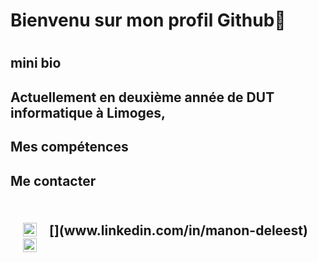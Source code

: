 <h1> Bienvenu sur mon profil Github👋 <h1>

<h2>mini bio <h2>
  Actuellement en deuxième année de DUT informatique à Limoges, 
  

<h2>Mes compétences<h2>




<h2>Me contacter<h2>
  <br/>
  <div>
    [<img align="left" height="22px" src="https://cdn.jsdelivr.net/npm/simple-icons@v3/icons/linkedin.svg" hspace="20"/>](www.linkedin.com/in/manon-deleest) <br/>
    <a href="mailto:deleest.manon@gmail.com"><img align="left" height="22px" src="https://cdn.jsdelivr.net/npm/simple-icons@3.13.0/icons/gmail.svg" hspace="20"/</a><br/>
  </div>





<!--
**manon-deleest/manon-deleest** is a ✨ _special_ ✨ repository because its `README.md` (this file) appears on your GitHub profile.

Here are some ideas to get you started:

- 🔭 I’m currently working on ...
- 🌱 I’m currently learning ...
- 👯 I’m looking to collaborate on ...
- 🤔 I’m looking for help with ...
- 💬 Ask me about ...
- 📫 How to reach me: ...
- 😄 Pronouns: ...
- ⚡ Fun fact: ...
-->

